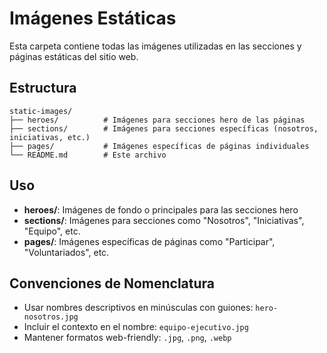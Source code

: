 # Imágenes Estáticas

Esta carpeta contiene todas las imágenes utilizadas en las secciones y páginas estáticas del sitio web.

## Estructura

```
static-images/
├── heroes/          # Imágenes para secciones hero de las páginas
├── sections/        # Imágenes para secciones específicas (nosotros, iniciativas, etc.)
├── pages/           # Imágenes específicas de páginas individuales
└── README.md        # Este archivo
```

## Uso

- **heroes/**: Imágenes de fondo o principales para las secciones hero
- **sections/**: Imágenes para secciones como "Nosotros", "Iniciativas", "Equipo", etc.
- **pages/**: Imágenes específicas de páginas como "Participar", "Voluntariados", etc.

## Convenciones de Nomenclatura

- Usar nombres descriptivos en minúsculas con guiones: `hero-nosotros.jpg`
- Incluir el contexto en el nombre: `equipo-ejecutivo.jpg`
- Mantener formatos web-friendly: `.jpg`, `.png`, `.webp`
